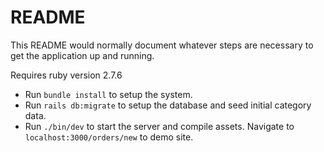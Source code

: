 # README

This README would normally document whatever steps are necessary to get the
application up and running.

Requires ruby version 2.7.6

- Run `bundle install` to setup the system. 
- Run `rails db:migrate` to setup the database and seed initial category data.
- Run `./bin/dev` to start the server and compile assets. Navigate to `localhost:3000/orders/new` to demo site.
